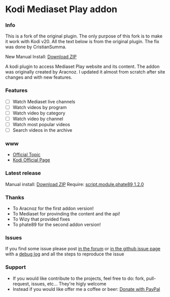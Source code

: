 
Kodi Mediaset Play addon
===================================

### Info
This is a fork of the original plugin. The only purpose of this fork is to make it work with Kodi v20.
All the text below is from the original plugin.
The fix was done by CristianSumma.

New Manual Install: [Download ZIP](https://github.com/CristianSumma/Mediaset-Play-plugin.video.videomediaset/releases/download/2.0.10/Mediaset-Play-plugin.video.2.0.10.zip)


A kodi plugin to access Mediaset Play website and its content.
The addon was originally created by Aracnoz. I updated it almost from scratch after site changes and with new features.

### Features
- [ ] Watch Mediaset live channels
- [ ] Watch videos by program
- [ ] Watch video by category
- [ ] Watch video by channel
- [ ] Watch most popular videos
- [ ] Search videos in the archive

### www
* [Official Topic](http://forum.xbmc.org/showthread.php?tid=292876)
* [Kodi Official Page](http://addons.kodi.tv/show/plugin.video.videomediaset/)

### Latest release
Manual install: [Download ZIP](https://github.com/phate89/Mediaset-Play-plugin.video.videomediaset/releases)
Require: [script.module.phate89 1.2.0](https://github.com/phate89/script.module.phate89/releases/download/1.2.0/script.module.phate89-1.2.0.zip)

### Thanks
* To Aracnoz for the first addon version!
* To Mediaset for provinding the content and the api!
* To Wizy that provided fixes
* To phate89 for the second addon version!

### Issues
If you find some issue please post [in the forum](http://forum.xbmc.org/showthread.php?tid=292876) or [in the github issue page](https://github.com/phate89/Mediaset-Play-plugin.video.videomediaset/issues) with a [debug log](http://kodi.wiki/view/Debug_Log) and all the steps to reproduce the issue

### Support
* If you would like contribute to the projects, feel free to do: fork, pull-request, issues, etc... They're higly welcome
* Instead if you would like offer me a coffee or beer: [Donate with PayPal](https://www.paypal.com/cgi-bin/webscr?cmd=_donations&business=JD4LD62T6EJRS&lc=GB&item_name=phate89%20Kodi%20Addons&currency_code=USD&bn=PP%2dDonationsBF%3abtn_donate_LG%2egif%3aNonHosted)

